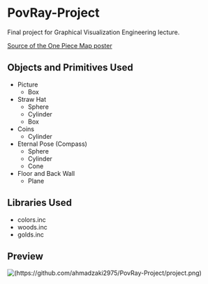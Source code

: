 # PovRay-Project

Final project for Graphical Visualization Engineering lecture.

[Source of the One Piece Map poster](https://onepiece.fandom.com/wiki/East_Blue?file=East_Blue_Infobox.png) 

## Objects and Primitives Used
- Picture
  - Box
- Straw Hat
  - Sphere
  - Cylinder
  - Box
- Coins
  - Cylinder
- Eternal Pose (Compass)
  - Sphere
  - Cylinder
  - Cone
- Floor and Back Wall
  - Plane
 
## Libraries Used
- colors.inc
- woods.inc
- golds.inc

## Preview
![(https://github.com/ahmadzaki2975/PovRay-Project/project.png)](https://raw.githubusercontent.com/ahmadzaki2975/PovRay-Project/main/project.png)
